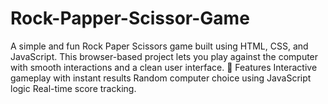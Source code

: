 # Rock-Papper-Scissor-Game
A simple and fun Rock Paper Scissors game built using HTML, CSS, and JavaScript. This browser-based project lets you play against the computer with smooth interactions and a clean user interface.  🌟 Features Interactive gameplay with instant results  Random computer choice using JavaScript logic  Real-time score tracking.
